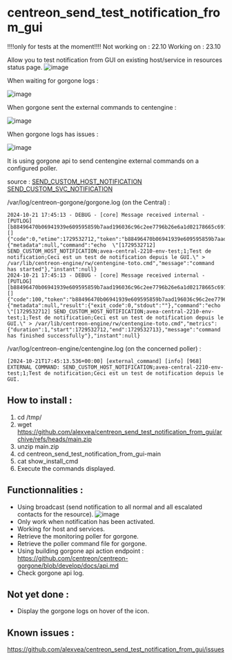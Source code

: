 # centreon_send_test_notification_from_gui

!!!!only for tests at the moment!!!!
Not working on : 22.10
Working on : 23.10

Allow you to test notification from GUI on existing host/service in resources status page.
![image](https://github.com/user-attachments/assets/02191ac9-898b-4b2a-9a00-147d5b2e7d64)

When waiting for gorgone logs : 

![image](https://github.com/user-attachments/assets/9026af3e-15da-46a6-8cde-9f7a49816c54)

When gorgone sent the external commands to centengine : 

![image](https://github.com/user-attachments/assets/af4dc338-3f06-4471-8b39-ebd84a074f47)

When gorgone logs has issues : 

![image](https://github.com/user-attachments/assets/a3ea45cd-320e-4ef6-b76a-76ce36c88b1c)

It is using gorgone api to send centengine external commands on a configured poller.

source : 
[SEND_CUSTOM_HOST_NOTIFICATION](https://assets.nagios.com/downloads/nagioscore/docs/externalcmds/cmdinfo.php?command_id=134)
[SEND_CUSTOM_SVC_NOTIFICATION](https://assets.nagios.com/downloads/nagioscore/docs/externalcmds/cmdinfo.php?command_id=135)

/var/log/centreon-gorgone/gorgone.log (on the Central) : 
````
2024-10-21 17:45:13 - DEBUG - [core] Message received internal - [PUTLOG] [b88496470b06941939e609595859b7aad196036c96c2ee7796b26e6a1d02178665c691248ef2be02b4af708fa4535e24c87d77b4ba944db516040adecaf88faf] [] {"code":0,"etime":1729532712,"token":"b88496470b06941939e609595859b7aad196036c96c2ee7796b26e6a1d02178665c691248ef2be02b4af708fa4535e24c87d77b4ba944db516040adecaf88faf","data":{"metadata":null,"command":"echo  \"[1729532712] SEND_CUSTOM_HOST_NOTIFICATION;avea-central-2210-env-test;1;Test de notification;Ceci est un test de notification depuis le GUI.\" > /var/lib/centreon-engine/rw/centengine-toto.cmd","message":"command has started"},"instant":null}
2024-10-21 17:45:13 - DEBUG - [core] Message received internal - [PUTLOG] [b88496470b06941939e609595859b7aad196036c96c2ee7796b26e6a1d02178665c691248ef2be02b4af708fa4535e24c87d77b4ba944db516040adecaf88faf] [] {"code":100,"token":"b88496470b06941939e609595859b7aad196036c96c2ee7796b26e6a1d02178665c691248ef2be02b4af708fa4535e24c87d77b4ba944db516040adecaf88faf","etime":1729532713,"data":{"metadata":null,"result":{"exit_code":0,"stdout":""},"command":"echo  \"[1729532712] SEND_CUSTOM_HOST_NOTIFICATION;avea-central-2210-env-test;1;Test de notification;Ceci est un test de notification depuis le GUI.\" > /var/lib/centreon-engine/rw/centengine-toto.cmd","metrics":{"duration":1,"start":1729532712,"end":1729532713},"message":"command has finished successfully"},"instant":null}
````

/var/log/centreon-engine/centengine.log (on the concerned poller) :
````
[2024-10-21T17:45:13.536+00:00] [external_command] [info] [968] EXTERNAL COMMAND: SEND_CUSTOM_HOST_NOTIFICATION;avea-central-2210-env-test;1;Test de notification;Ceci est un test de notification depuis le GUI.
````
## How to install :

1) cd /tmp/
2) wget https://github.com/alexvea/centreon_send_test_notification_from_gui/archive/refs/heads/main.zip
3) unzip main.zip
4) cd centreon_send_test_notification_from_gui-main
5) cat show_install_cmd
6) Execute the commands displayed.

## Functionnalities : 

- Using broadcast (send notification to all normal and all escalated contacts for the resource).
![image](https://github.com/user-attachments/assets/45b80145-d53e-4dc4-b38c-ec33a53385f1)
- Only work when notification has been activated.
- Working for host and services.
- Retrieve the monitoring poller for gorgone.
- Retrieve the poller command file for gorgone.
- Using building gorgone api action endpoint : https://github.com/centreon/centreon-gorgone/blob/develop/docs/api.md
- Check gorgone api log.

## Not yet done : 

- Display the gorgone logs on hover of the icon.

## Known issues : 

https://github.com/alexvea/centreon_send_test_notification_from_gui/issues



